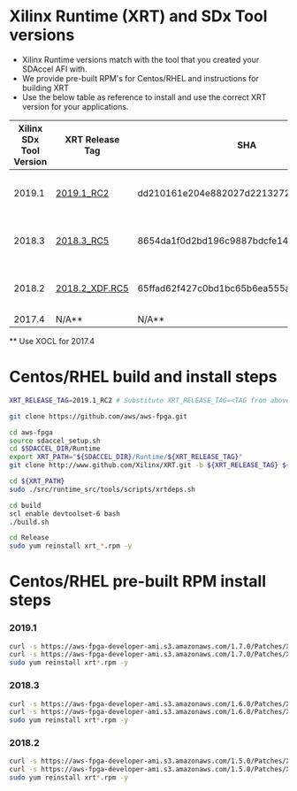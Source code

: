 # Xilinx Runtime (XRT) and SDx Tool versions

* Xilinx Runtime versions match with the tool that you created your SDAccel AFI with. 
* We provide pre-built RPM's for Centos/RHEL and instructions for building XRT 
* Use the below table as reference to install and use the correct XRT version for your applications.

| Xilinx SDx Tool Version | XRT Release Tag | SHA | `xrt` and `xrt-aws` pre-built RPM's (Centos/RHEL) |
|---|---|---|---|
|2019.1| [2019.1_RC2](https://github.com/Xilinx/XRT/releases/tag/2019.1_RC2) | dd210161e204e882027d22132725d8ffdf285149 | [xrt_201910.2.2.0_7.6.1810-xrt.rpm](https://aws-fpga-developer-ami.s3.amazonaws.com/1.7.0/Patches/XRT_2019_1_RC2/xrt_201910.2.2.0_7.6.1810-xrt.rpm) [xrt_201910.2.2.0_7.6.1810-aws.rpm](https://aws-fpga-developer-ami.s3.amazonaws.com/1.7.0/Patches/XRT_2019_1_RC2/xrt_201910.2.2.0_7.6.1810-aws.rpm) |
|2018.3| [2018.3_RC5](https://github.com/Xilinx/XRT/releases/tag/2018.3_RC5) | 8654da1f0d2bd196c9887bdcfe1479103a93e90a | [xrt_201830.2.1.0_7.6.1810-xrt.rpm](https://aws-fpga-developer-ami.s3.amazonaws.com/1.6.0/Patches/XRT_2018_3_RC5/xrt_201830.2.1.0_7.6.1810-xrt.rpm) [xrt_201830.2.1.0_7.6.1810-aws.rpm](https://aws-fpga-developer-ami.s3.amazonaws.com/1.6.0/Patches/XRT_2018_3_RC5/xrt_201830.2.1.0_7.6.1810-aws.rpm) |
|2018.2| [2018.2_XDF.RC5](https://github.com/Xilinx/XRT/releases/tag/2018.2_XDF.RC5) | 65ffad62f427c0bd1bc65b6ea555a810295468b7 | [xrt_201802.2.1.0_7.5.1804-xrt.rpm](https://aws-fpga-developer-ami.s3.amazonaws.com/1.5.0/Patches/XRT_2018_2_XDF_RC5/xrt_201802.2.1.0_7.5.1804-xrt.rpm) [xrt_201802.2.1.0_7.5.1804-aws.rpm](https://aws-fpga-developer-ami.s3.amazonaws.com/1.5.0/Patches/XRT_2018_2_XDF_RC5/xrt_201802.2.1.0_7.5.1804-aws.rpm) |
|2017.4| N/A** | N/A** | N/A** |
** Use XOCL for 2017.4

# Centos/RHEL build and install steps

```bash
XRT_RELEASE_TAG=2019.1_RC2 # Substitute XRT_RELEASE_TAG=<TAG from above table>

git clone https://github.com/aws/aws-fpga.git

cd aws-fpga
source sdaccel_setup.sh
cd $SDACCEL_DIR/Runtime
export XRT_PATH="${SDACCEL_DIR}/Runtime/${XRT_RELEASE_TAG}"
git clone http://www.github.com/Xilinx/XRT.git -b ${XRT_RELEASE_TAG} ${XRT_PATH}

cd ${XRT_PATH}
sudo ./src/runtime_src/tools/scripts/xrtdeps.sh

cd build
scl enable devtoolset-6 bash
./build.sh

cd Release
sudo yum reinstall xrt_*.rpm -y
```

# Centos/RHEL pre-built RPM install steps

### 2019.1

```bash
curl -s https://aws-fpga-developer-ami.s3.amazonaws.com/1.7.0/Patches/XRT_2019_1_RC2/xrt_201910.2.2.0_7.6.1810-xrt.rpm -o xrt.rpm
curl -s https://aws-fpga-developer-ami.s3.amazonaws.com/1.7.0/Patches/XRT_2019_1_RC2/xrt_201910.2.2.0_7.6.1810-aws.rpm -o xrt-aws.rpm
sudo yum reinstall xrt*.rpm -y
```
### 2018.3

```bash
curl -s https://aws-fpga-developer-ami.s3.amazonaws.com/1.6.0/Patches/XRT_2018_3_RC5/xrt_201830.2.1.0_7.6.1810-xrt.rpm -o xrt.rpm
curl -s https://aws-fpga-developer-ami.s3.amazonaws.com/1.6.0/Patches/XRT_2018_3_RC5/xrt_201830.2.1.0_7.6.1810-aws.rpm -o xrt-aws.rpm  
sudo yum reinstall xrt*.rpm -y
```
### 2018.2

```bash
curl -s https://aws-fpga-developer-ami.s3.amazonaws.com/1.5.0/Patches/XRT_2018_2_XDF_RC5/xrt_201802.2.1.0_7.5.1804-xrt.rpm -o xrt.rpm
curl -s https://aws-fpga-developer-ami.s3.amazonaws.com/1.5.0/Patches/XRT_2018_2_XDF_RC5/xrt_201802.2.1.0_7.5.1804-aws.rpm -o xrt-aws.rpm
sudo yum reinstall xrt*.rpm -y
```
